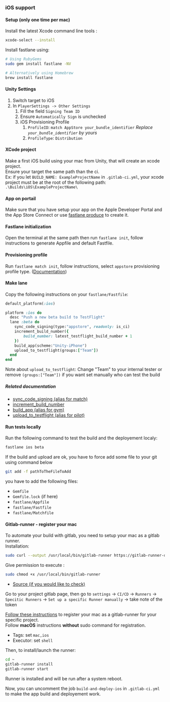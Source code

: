 ### iOS support

#### Setup (only one time per mac)

Install the latest Xcode command line tools :

```bash
xcode-select --install
```

Install fastlane using:

```bash
# Using RubyGems
sudo gem install fastlane -NV

# Alternatively using Homebrew
brew install fastlane
```

#### Unity Settings

1. Switch target to iOS
1. In `PlayerSettings -> Other Settings`
   1. Fill the field `Signing Team ID`
   1. Ensure `Automatically Sign` is unchecked
   1. iOS Provisioning Profile
      1. `ProfileID`: `match AppStore your_bundle_identifier` _Replace `your_bundle_identifier` by yours_
      1. `ProfileType`: `Distribution`

#### XCode project

Make a first iOS build using your mac from Unity, that will create an xcode project.  
Ensure your target the same path than the ci.  
Ex: if you let `BUILD_NAME: ExampleProjectName` in `.gitlab-ci.yml`, your xcode project must be at the root of the following path: `.\Builds\iOS\ExampleProjectName\`

#### App on portail

Make sure that you have setup your app on the Apple Developer Portal and the App Store Connect or use [fastlane produce](https://docs.fastlane.tools/actions/produce/) to create it.

#### Fastlane initialization

Open the terminal at the same path then run `fastlane init`, follow instructions to generate Appfile and default Fastfile.

#### Provisioning profile

Run `fastlane match init`, follow instructions, select `appstore` provisioning profile type. ([Documentation](https://docs.fastlane.tools/actions/match/))

#### Make lane

Copy the following instructions on your `fastlane/Fastfile`:

```ruby
default_platform(:ios)

platform :ios do
  desc "Push a new beta build to TestFlight"
  lane :beta do
    sync_code_signing(type:"appstore", readonly: is_ci)
    increment_build_number({
        build_number: latest_testflight_build_number + 1
    })
    build_app(scheme:"Unity-iPhone")
    upload_to_testflight(groups:["Team"])
  end
end
```

Note about `upload_to_testflight`: Change "Team" to your internal tester or remove `(groups:["Team"])` if you want set manually who can test the build

##### Related documentation

- [sync_code_signing (alias for match)](https://docs.fastlane.tools/actions/sync_code_signing/)
- [increment_build_number](https://docs.fastlane.tools/actions/increment_build_number/)
- [build_app (alias for gym)](https://docs.fastlane.tools/actions/build_app/)
- [upload_to_testflight (alias for pilot)](https://docs.fastlane.tools/actions/testflight/)

#### Run tests locally

Run the following command to test the build and the deployement localy:

```bash
fastlane ios beta
```

If the build and upload are ok, you have to force add some file to your git using command below

```bash
git add -f pathToTheFileToAdd
```

you have to add the following files:

- `Gemfile`
- `Gemfile.lock` (if here)
- `fastlane/Appfile`
- `fastlane/Fastfile`
- `fastlane/Matchfile`

#### Gitlab-runner - register your mac

To automate your build with gitlab, you need to setup your mac as a gitlab runner.  
Installation:

```bash
sudo curl --output /usr/local/bin/gitlab-runner https://gitlab-runner-downloads.s3.amazonaws.com/latest/binaries/gitlab-runner-darwin-amd64
```

Give permission to execute :

```bash
sudo chmod +x /usr/local/bin/gitlab-runner
```

- [Source (if you would like to check)](https://docs.gitlab.com/runner/install/osx.html)

Go to your project gitlab page, then go to `settings` -> `CI/CD` -> `Runners` -> `Specitic Runners` -> `Set up a specific Runner manually` -> take note of the token

[Follow these instructions](https://docs.gitlab.com/runner/register/index.html) to register your mac as a gitlab-runner for your specific project.  
Follow **macOS** instructions **without** sudo command for registration.

- Tags: set `mac,ios`
- Executor: set `shell`

Then, to install/launch the runner:

```bash
cd ~
gitlab-runner install
gitlab-runner start
```

Runner is installed and will be run after a system reboot.

Now, you can uncomment the job `build-and-deploy-ios` in `.gitlab-ci.yml` to make the app build and deployement work.
